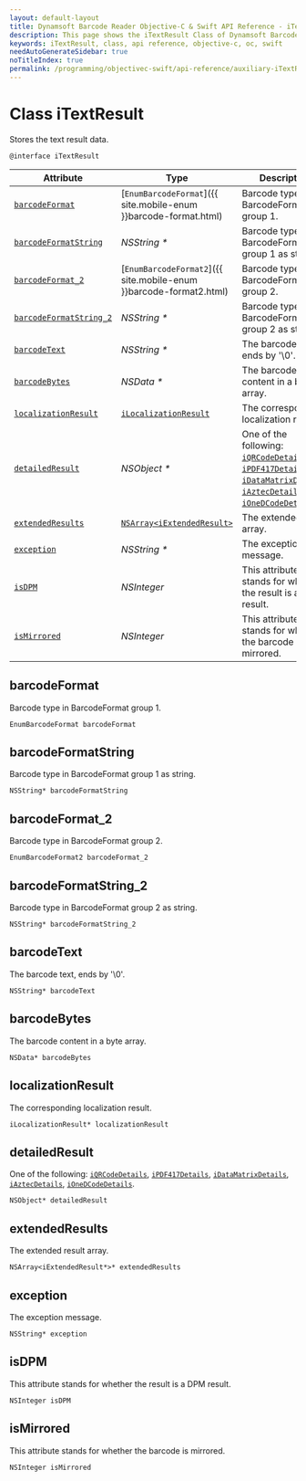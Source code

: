 ```yaml
---
layout: default-layout
title: Dynamsoft Barcode Reader Objective-C & Swift API Reference - iTextResult Class
description: This page shows the iTextResult Class of Dynamsoft Barcode Reader for iOS SDK.
keywords: iTextResult, class, api reference, objective-c, oc, swift
needAutoGenerateSidebar: true
noTitleIndex: true
permalink: /programming/objectivec-swift/api-reference/auxiliary-iTextResult.html
---
```


# Class iTextResult

Stores the text result data.

```objc
@interface iTextResult
```  

| Attribute | Type | Description |
|-----------|------| ----------- |
| [`barcodeFormat`](#barcodeformat) | [`EnumBarcodeFormat`]({{ site.mobile-enum }}barcode-format.html) | Barcode type in BarcodeFormat group 1. |
| [`barcodeFormatString`](#barcodeformatstring) | *NSString \** | Barcode type in BarcodeFormat group 1 as string. |
| [`barcodeFormat_2`](#barcodeformat_2) | [`EnumBarcodeFormat2`]({{ site.mobile-enum }}barcode-format2.html) | Barcode type in BarcodeFormat group 2. |
| [`barcodeFormatString_2`](#barcodeformatstring_2) | *NSString \** | Barcode type in BarcodeFormat group 2 as string. |
| [`barcodeText`](#barcodetext) | *NSString \** | The barcode text, ends by '\0'. |
| [`barcodeBytes`](#barcodebytes) | *NSData \** | The barcode content in a byte array. |
| [`localizationResult`](#localizationresult) | [`iLocalizationResult`](auxiliary-iLocalizationResult.md) | The corresponding localization result. |
| [`detailedResult`](#detailedresult) | *NSObject \** | One of the following: [`iQRCodeDetails`](auxiliary-iQRCodeDetails.md), [`iPDF417Details`](auxiliary-iPDF417Details.md), [`iDataMatrixDetails`](auxiliary-iDataMatrixDetails.md), [`iAztecDetails`](auxiliary-iAztecDetails.md), [`iOneDCodeDetails`](auxiliary-iOneDCodeDetails.md). |
| [`extendedResults`](#extendedresults) | [`NSArray<iExtendedResult>`](auxiliary-iExtendedResult.md) | The extended result array. |
| [`exception`](#exception) | *NSString \** | The exception message. |
| [`isDPM`](#isdpm) | *NSInteger* | This attribute stands for whether the result is a DPM result. |
| [`isMirrored`](#ismirrored) | *NSInteger* | This attribute stands for whether the barcode is mirrored. |

## barcodeFormat

Barcode type in BarcodeFormat group 1.

```objc
EnumBarcodeFormat barcodeFormat
```

## barcodeFormatString

Barcode type in BarcodeFormat group 1 as string.

```objc
NSString* barcodeFormatString
```

## barcodeFormat_2

Barcode type in BarcodeFormat group 2.

```objc
EnumBarcodeFormat2 barcodeFormat_2
```

## barcodeFormatString_2

Barcode type in BarcodeFormat group 2 as string.

```objc
NSString* barcodeFormatString_2
```

## barcodeText

The barcode text, ends by '\0'.

```objc
NSString* barcodeText
```

## barcodeBytes

The barcode content in a byte array.

```objc
NSData* barcodeBytes
```

## localizationResult

The corresponding localization result.

```objc
iLocalizationResult* localizationResult
```

## detailedResult

One of the following: [`iQRCodeDetails`](auxiliary-iQRCodeDetails.md), [`iPDF417Details`](auxiliary-iPDF417Details.md), [`iDataMatrixDetails`](auxiliary-iDataMatrixDetails.md), [`iAztecDetails`](auxiliary-iAztecDetails.md), [`iOneDCodeDetails`](auxiliary-iOneDCodeDetails.md).

```objc
NSObject* detailedResult
```

## extendedResults

The extended result array.

```objc
NSArray<iExtendedResult*>* extendedResults
```

## exception

The exception message.

```objc
NSString* exception
```

## isDPM

This attribute stands for whether the result is a DPM result.

```objc
NSInteger isDPM
```

## isMirrored

This attribute stands for whether the barcode is mirrored.

```objc
NSInteger isMirrored
```
